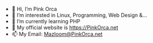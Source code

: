 - 👋 Hi, I’m Pink Orca
- 👀 I’m interested in Linux, Programming, Web Design &...
- 🌱 I’m currently learning PHP
- 💞️ My official website is https://PinkOrca.net
- 📫 My Email: Mazloom@PinkOrca.net
